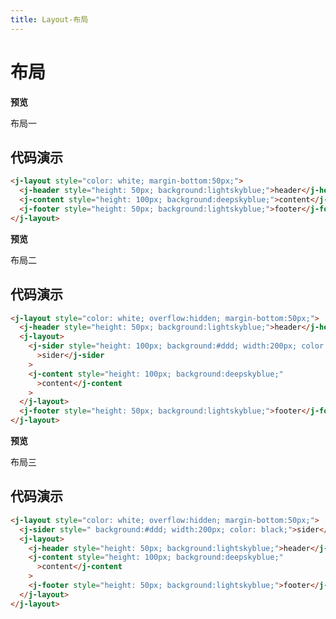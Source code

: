 ```yaml
---
title: Layout-布局
---
```


# 布局

**预览**

布局一

<ClientOnly>
<layout-demos></layout-demos>
</ClientOnly>

## 代码演示

```html
<j-layout style="color: white; margin-bottom:50px;">
  <j-header style="height: 50px; background:lightskyblue;">header</j-header>
  <j-content style="height: 100px; background:deepskyblue;">content</j-content>
  <j-footer style="height: 50px; background:lightskyblue;">footer</j-footer>
</j-layout>
```

**预览**

布局二

<ClientOnly>
<layout2-demos></layout2-demos>
</ClientOnly>

## 代码演示

```html
<j-layout style="color: white; overflow:hidden; margin-bottom:50px;">
  <j-header style="height: 50px; background:lightskyblue;">header</j-header>
  <j-layout>
    <j-sider style="height: 100px; background:#ddd; width:200px; color: black;"
      >sider</j-sider
    >
    <j-content style="height: 100px; background:deepskyblue;"
      >content</j-content
    >
  </j-layout>
  <j-footer style="height: 50px; background:lightskyblue;">footer</j-footer>
</j-layout>
```

**预览**

布局三

<ClientOnly>
<layout3-demos></layout3-demos>
</ClientOnly>

## 代码演示

```html
<j-layout style="color: white; overflow:hidden; margin-bottom:50px;">
  <j-sider style=" background:#ddd; width:200px; color: black;">sider</j-sider>
  <j-layout>
    <j-header style="height: 50px; background:lightskyblue;">header</j-header>
    <j-content style="height: 100px; background:deepskyblue;"
      >content</j-content
    >
    <j-footer style="height: 50px; background:lightskyblue;">footer</j-footer>
  </j-layout>
</j-layout>
```
